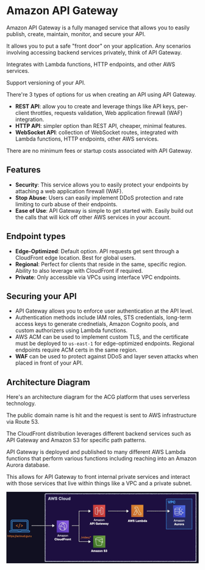 # Amazon API Gateway

Amazon API Gateway is a fully managed service that allows you to easily publish, create, maintain, monitor, and secure your API.

It allows you to put a safe "front door" on your application. Any scenarios involving accessing backend services privately, think of API Gateway.

Integrates with Lambda functions, HTTP endpoints, and other AWS services.

Support versioning of your API.

There're 3 types of options for us when creating an API using API Gateway.

- **REST API**: allow you to create and leverage things like API keys, per-client throttles, requests validation, Web application firewall (WAF) integration.
- **HTTP API**: simpler option than REST API, cheaper, minimal features.
- **WebSocket API**: collection of WebSocket routes, integrated with Lambda functions, HTTP endpoints, other AWS services.

There are no minimum fees or startup costs associated with API Gateway.


## Features

- **Security**: This service allows you to easily protect your endpoints by attaching a web application firewall (WAF).
- **Stop Abuse**: Users can easily implement DDoS protection and rate limiting to curb abuse of their endpoints.
- **Ease of Use**: API Gateway is simple to get started with. Easily build out the calls that will kick off other AWS services in your account.


## Endpoint types

- **Edge-Optimized**: Default option. API requests get sent through a CloudFront edge location. Best for global users.
- **Regional**: Perfect for clients that reside in the same, specific region.
Ability to also leverage with CloudFront if required.
- **Private**: Only accessible via VPCs using interface VPC endpoints.


## Securing your API

- API Gateway allows you to enforce user authentication at the API level.
- Authentication methods include IAM roles, STS credentials, long-term access keys to generate crednetials, Amazon Cognito pools, and custom authorizers using Lambda functions.
- AWS ACM can be used to implement custom TLS, and the certificate must be deployed to `us-east-1` for edge-optimized endpoints. Regional endpoints require ACM certs in the same region.
- **WAF** can be used to protect against DDoS and layer seven attacks when placed in front of your API.


## Architecture Diagram

Here's an architecture diagram for the ACG platform that uses serverless technology.

The public domain name is hit and the request is sent to AWS infrastructure via Route 53. 

The CloudFront distribution leverages different backend services such as API Gateway and Amazon S3 for specific path patterns.

API Gateway is deployed and published to many different AWS Lambda functions that perform various functions including reaching into an Amazon Aurora database.

This allows for API Gateway to front internal private services and interact with those services that live within things like a VPC and a private subnet.

![](./images/api-gateway-diagram.png)